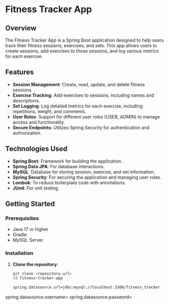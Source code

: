 # Fitness Tracker App

## Overview

The Fitness Tracker App is a Spring Boot application designed to help users track their fitness sessions, exercises, and sets. This app allows users to create sessions, add exercises to those sessions, and log various metrics for each exercise.

## Features

- **Session Management**: Create, read, update, and delete fitness sessions.
- **Exercise Tracking**: Add exercises to sessions, including names and descriptions.
- **Set Logging**: Log detailed metrics for each exercise, including repetitions, weight, and comments.
- **User Roles**: Support for different user roles (USER, ADMIN) to manage access and functionality.
- **Secure Endpoints**: Utilizes Spring Security for authentication and authorization.

## Technologies Used

- **Spring Boot**: Framework for building the application.
- **Spring Data JPA**: For database interactions.
- **MySQL**: Database for storing session, exercise, and set information.
- **Spring Security**: For securing the application and managing user roles.
- **Lombok**: To reduce boilerplate code with annotations.
- **JUnit**: For unit testing.

## Getting Started

### Prerequisites

- Java 17 or higher
- Gradle
- MySQL Server

### Installation

1. **Clone the repository**:
   ```bash
   git clone <repository-url>
   cd fitness-tracker-app

   spring.datasource.url=jdbc:mysql://localhost:3306/fitness_tracker
spring.datasource.username=<your-username>
spring.datasource.password=<your-password>


